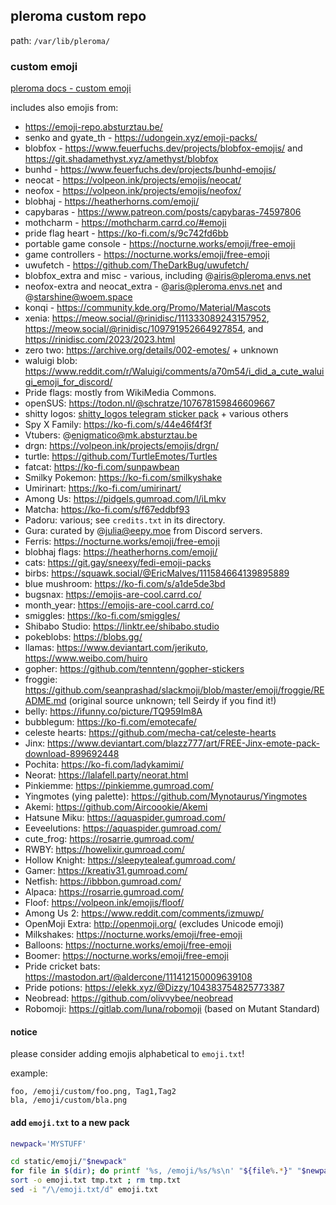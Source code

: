 ## pleroma custom repo

path: `/var/lib/pleroma/`

### custom emoji

[pleroma docs - custom emoji](https://docs-develop.pleroma.social/backend/configuration/custom_emoji/#custom-emoji)

includes also emojis from:

- <https://emoji-repo.absturztau.be/>
- senko and gyate_th - <https://udongein.xyz/emoji-packs/>
- blobfox - <https://www.feuerfuchs.dev/projects/blobfox-emojis/> and <https://git.shadamethyst.xyz/amethyst/blobfox>
- bunhd - <https://www.feuerfuchs.dev/projects/bunhd-emojis/>
- neocat - <https://volpeon.ink/projects/emojis/neocat/>
- neofox - <https://volpeon.ink/projects/emojis/neofox/>
- blobhaj - <https://heatherhorns.com/emoji/>
- capybaras - <https://www.patreon.com/posts/capybaras-74597806>
- mothcharm - <https://mothcharm.carrd.co/#emoji>
- pride flag heart - <https://ko-fi.com/s/9c742fd6bb>
- portable game console - <https://nocturne.works/emoji/free-emoji>
- game controllers - <https://nocturne.works/emoji/free-emoji>
- uwufetch - <https://github.com/TheDarkBug/uwufetch/>
- blobfox_extra and misc - various, including @airis@pleroma.envs.net
- neofox-extra and neocat_extra - @aris@pleroma.envs.net and @starshine@woem.space
- konqi - <https://community.kde.org/Promo/Material/Mascots>
- xenia: <https://meow.social/@rinidisc/111333089243157952>, <https://meow.social/@rinidisc/109791952664927854>, and <https://rinidisc.com/2023/2023.html>
- zero two: <https://archive.org/details/002-emotes/> + unknown
- waluigi blob: <https://www.reddit.com/r/Waluigi/comments/a70m54/i_did_a_cute_waluigi_emoji_for_discord/>
- Pride flags: mostly from WikiMedia Commons.
- openSUS: <https://todon.nl/@schratze/107678159846609667>
- shitty logos: [shitty_logos telegram sticker pack](https://fstik.app/stickerSet/shitty_logos) + various others
- Spy X Family: <https://ko-fi.com/s/44e46f4f3f>
- Vtubers: @enigmatico@mk.absturztau.be
- drgn: <https://volpeon.ink/projects/emojis/drgn/>
- turtle: <https://github.com/TurtleEmotes/Turtles>
- fatcat: <https://ko-fi.com/sunpawbean>
- Smilky Pokemon: <https://ko-fi.com/smilkyshake>
- Umirinart: <https://ko-fi.com/umirinart/>
- Among Us: <https://pidgels.gumroad.com/l/iLmkv>
- Matcha: <https://ko-fi.com/s/f67eddbf93>
- Padoru: various; see `credits.txt` in its directory.
- Gura: curated by @julia@eepy.moe from Discord servers.
- Ferris: <https://nocturne.works/emoji/free-emoji>
- blobhaj flags: <https://heatherhorns.com/emoji/>
- cats: <https://git.gay/sneexy/fedi-emoji-packs>
- birbs: <https://squawk.social/@EricMalves/111584664139895889>
- blue mushroom: <https://ko-fi.com/s/a1de5de3bd>
- bugsnax: <https://emojis-are-cool.carrd.co/>
- month_year: <https://emojis-are-cool.carrd.co/>
- smiggles: <https://ko-fi.com/smiggles/>
- Shibabo Studio: <https://linktr.ee/shibabo.studio>
- pokeblobs: <https://blobs.gg/>
- llamas: <https://www.deviantart.com/jerikuto>, <https://www.weibo.com/huiro>
- gopher: <https://github.com/tenntenn/gopher-stickers>
- froggie: <https://github.com/seanprashad/slackmoji/blob/master/emoji/froggie/README.md> (original source unknown; tell Seirdy if you find it!)
- belly: <https://ifunny.co/picture/TQ959Im8A>
- bubblegum: <https://ko-fi.com/emotecafe/>
- celeste hearts: <https://github.com/mecha-cat/celeste-hearts>
- Jinx: <https://www.deviantart.com/blazz777/art/FREE-Jinx-emote-pack-download-899692448>
- Pochita: <https://ko-fi.com/ladykamimi/>
- Neorat: <https://lalafell.party/neorat.html>
- Pinkiemme: <https://pinkiemme.gumroad.com/>
- Yingmotes (ying palette): <https://github.com/Mynotaurus/Yingmotes>
- Akemi: <https://github.com/Aircoookie/Akemi>
- Hatsune Miku: <https://aquaspider.gumroad.com/>
- Eeveelutions: <https://aquaspider.gumroad.com/>
- cute_frog: <https://rosarrie.gumroad.com/>
- RWBY: <https://howelixir.gumroad.com/>
- Hollow Knight: <https://sleepytealeaf.gumroad.com/>
- Gamer: <https://kreativ31.gumroad.com/>
- Netfish: <https://ibbbon.gumroad.com/>
- Alpaca: <https://rosarrie.gumroad.com/>
- Floof: <https://volpeon.ink/emojis/floof/>
- Among Us 2: <https://www.reddit.com/comments/izmuwp/>
- OpenMoji Extra: <http://openmoji.org/> (excludes Unicode emoji)
- Milkshakes: <https://nocturne.works/emoji/free-emoji>
- Balloons: <https://nocturne.works/emoji/free-emoji>
- Boomer: <https://nocturne.works/emoji/free-emoji>
- Pride cricket bats: <https://mastodon.art/@aldercone/111412150009639108>
- Pride potions: <https://elekk.xyz/@Dizzy/104383754825773387>
- Neobread: <https://github.com/olivvybee/neobread>
- Robomoji: <https://gitlab.com/luna/robomoji> (based on Mutant Standard)

#### notice

please consider adding emojis alphabetical to `emoji.txt`!

example:

```
foo, /emoji/custom/foo.png, Tag1,Tag2
bla, /emoji/custom/bla.png
```

#### add `emoji.txt` to a new pack

```sh
newpack='MYSTUFF'

cd static/emoji/"$newpack"
for file in $(dir); do printf '%s, /emoji/%s/%s\n' "${file%.*}" "$newpack" "$file" >> tmp.txt ; done
sort -o emoji.txt tmp.txt ; rm tmp.txt
sed -i "/\/emoji.txt/d" emoji.txt
```

